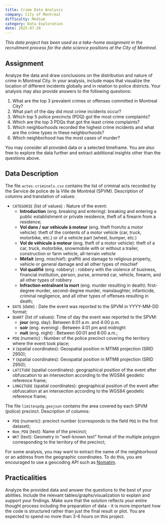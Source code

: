 ```yaml
---
title: Crime Data Analysis
company: City of Montreal
difficulty: Medium
category: Data Exploration
date: 2025-07-28
---
```

_This data project has been used as a take-home assignment in the recruitment process for the data science positions at the City of Montreal._

## Assignment

Analyze the data and draw conclusions on the distribution and nature of crime in Montreal City. In your analysis, include maps that visualize the location of different incidents globally and in relation to police districts. Your analysis may also provide answers to the following questions:

1. What are the top 3 prevalent crimes or offenses committed in Montreal City?
2. What part of the day did most crime incidents occur?
3. Which top 5 police precincts (PDQ) got the most crime complaints?
4. Which are the top 3 PDQs that got the least crime complaints?
5. Which neighborhoods recorded the highest crime incidents and what are the crime types in these neighborhoods?
6. Which neighborhood has the most cases of murder?

You may consider all provided data or a selected timeframe. You are also free to explore the data further and extract additional insights other than the questions above.

## Data Description

The file `actes-criminels.csv` contains the list of criminal acts recorded by the Service de police de la Ville de Montréal (SPVM). Description of columns and translation of values:

- `CATEGORIE` (list of values) : Nature of the event:
    - **Introduction** (eng. breaking and entering): breaking and entering a public establishment or private residence, theft of a firearm from a residence;
    - **Vol dans / sur véhicule à moteur** (eng. theft from/to a motor vehicle): theft of the contents of a motor vehicle (car, truck, motorbike, etc.) or of a vehicle part (wheel, bumper, etc.)
    - **Vol de véhicule à moteur** (eng. theft of a motor vehicle): theft of a car, truck, motorbike, snowmobile with or without a trailer, construction or farm vehicle, all-terrain vehicle
    - **Méfait** (eng. mischief): graffiti and damage to religious property, vehicle or general damage and all other types of mischief
    - **Vol qualifié** (eng. robbery) : robbery with the violence of business, financial institution, person, purse, armored car, vehicle, firearm, and all other types of robbery
    - **Infraction entraînant la mort** (eng. murder resulting in death): first-degree murder, second-degree murder, manslaughter, infanticide, criminal negligence, and all other types of offenses resulting in death;
- `DATE` (date) : Date the event was reported to the SPVM in YYYY-MM-DD format;
- `QUART` (list of values): Time of day the event was reported to the SPVM:
    - **jour** (eng. day): Between 8:01 a.m. and 4:00 p.m.
    - **soir** (eng. evening) : Between 4:01 pm and midnight
    - **nuit** (eng. night) : Between 00:01 and 8:00 a.m.;
- `PDQ` (numeric) : Number of the police precinct covering the territory where the event took place;
- `X` (spatial coordinates): Geospatial position in MTM8 projection (SRID 2950);
- `Y` (spatial coordinates): Geospatial position in MTM8 projection (SRID 2950);
- `LATITUDE` (spatial coordinates): geographical position of the event after obfuscation to an intersection according to the WGS84 geodetic reference frame;
- `LONGITUDE` (spatial coordinates): geographical position of the event after obfuscation at an intersection according to the WGS84 geodetic reference frame;

The file `limitespdq.geojson` contains the area covered by each SPVM (police) precinct. Description of columns:

- `PDQ` (numeric): precinct number (corresponds to the field `PDQ` in the first dataset);
- `Nom_PDQ` (text): Name of the precinct;
- `WKT` (text): Geometry in "well-known text" format of the multiple polygon corresponding to the territory of the precinct;

For some analysis, you may want to extract the name of the neighborhood or an address from the geographic coordinates. To do this, you are encouraged to use a geocoding API such as [Nomatim](https://nominatim.org/).

## Practicalities

Analyze the provided data and answer the questions to the best of your abilities. Include the relevant tables/graphs/visualization to explain and support your findings. Make sure that the solution reflects your entire thought process including the preparation of data - it is more important how the code is structured rather than just the final result or plot. You are expected to spend no more than 3-6 hours on this project.